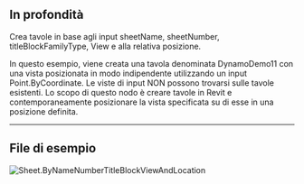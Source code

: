 ## In profondità
Crea tavole in base agli input sheetName, sheetNumber, titleBlockFamilyType, View e alla relativa posizione.

In questo esempio, viene creata una tavola denominata DynamoDemo11 con una vista posizionata in modo indipendente utilizzando un input Point.ByCoordinate. Le viste di input NON possono trovarsi sulle tavole esistenti. Lo scopo di questo nodo è creare tavole in Revit e contemporaneamente posizionare la vista specificata su di esse in una posizione definita.

___
## File di esempio

![Sheet.ByNameNumberTitleBlockViewAndLocation](./Revit.Elements.Views.Sheet.ByNameNumberTitleBlockViewAndLocation_img.jpg)
